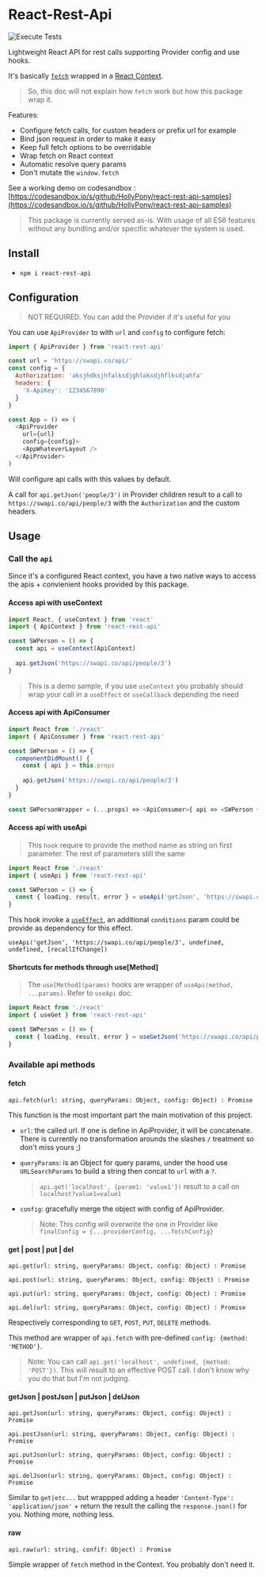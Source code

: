 # React-Rest-Api

![Execute Tests](https://github.com/HollyPony/react-rest-api/workflows/Execute%20Tests/badge.svg)

Lightweight React API for rest calls supporting Provider config and use hooks.

It's basically [`fetch`](https://developer.mozilla.org/en-US/docs/Web/API/Fetch_API) wrapped in a [React Context](https://reactjs.org/docs/context.htm).

> So, this doc will not explain how `fetch` work but how this package wrap it.

Features:
- Configure fetch calls, for custom headers or prefix url for example
- Bind json request in order to make it easy
- Keep full fetch options to be overridable
- Wrap fetch on React context
- Automatic resolve query params
- Don't mutate the `window.fetch`

See a working demo on codesandbox : [https://codesandbox.io/s/github/HollyPony/react-rest-api-samples](https://codesandbox.io/s/github/HollyPony/react-rest-api-samples)

> This package is currently served as-is. With usage of all ES6 features without any bundling and/or specific whatever the system is used.

## Install

- `npm i react-rest-api`

## Configuration

> NOT REQUIRED. You can add the Provider if it's useful for you

You can use `ApiProvider` to with `url` and `config` to configure fetch:

```js
import { ApiProvider } from 'react-rest-api'

const url = 'https://swapi.co/api/'
const config = {
  Authorization: 'aksjhdksjhfalksdjghlaksdjhflksdjahfa'
  headers: {
    'X-ApiKey': '1234567890'
  }
}

const App = () => (
  <ApiProvider
    url={url}
    config={config}>
    <AppWhateverLayout />
  </ApiProvider>
)
```

Will configure api calls with this values by default.

A call for `api.getJson('people/3')` in Provider children result to a call to `https://swapi.co/api/people/3` with the `Authorization` and the custom headers.

## Usage

### Call the `api`

Since it's a configured React context, you have a two native ways to access the apis + convienient hooks provided by this package.

#### Access api with useContext

```js
import React, { useContext } from 'react'
import { ApiContext } from 'react-rest-api'

const SWPerson = () => {
  const api = useContext(ApiContext)
  
  api.getJson('https://swapi.co/api/people/3')
}
```

> This is a demo sample, if you use `useContext` you probably should wrap your call in a `useEffect` or `useCallback` depending the need

#### Access api with ApiConsumer

```js
import React from './react'
import { ApiConsumer } from 'react-rest-api'

const SWPerson = () => {
  componentDidMount() {
    const { api } = this.props
    
    api.getJson('https://swapi.co/api/people/3')
  }
}

const SWPersonWrapper = (...props) => <ApiConsumer>{ api => <SWPerson {...props} api={api} /> }</ApiConsumer>
```

#### Access api with useApi

> This `hook` require to provide the method name as string on first parameter. The rest of parameters still the same

```js
import React from './react'
import { useApi } from 'react-rest-api'

const SWPerson = () => {
  const { loading, result, error } = useApi('getJson', 'https://swapi.co/api/people/3')
}
```

This hook invoke a [`useEffect`](https://reactjs.org/docs/hooks-effect.html), an additional `conditions` param could be provide as dependency for this effect.

`useApi('getJson', 'https://swapi.co/api/people/3', undefined, undefined, [recallIfChange])`

#### Shortcuts for methods through use[Method]

> The `use[Method](params)` hooks are wrapper of `useApi(method, ...params)`. Refer to `useApi` doc.

```js
import React from './react'
import { useGet } from 'react-rest-api'

const SWPerson = () => {
  const { loading, result, error } = useGetJson('https://swapi.co/api/people/3')
}
```

### Available api methods

#### fetch

`api.fetch(url: string, queryParams: Object, config: Object) : Promise`

This function is the most important part the main motivation of this project.

- `url`: the called url. If one is define in ApiProvider, it will be concatenate. There is currently no transformation arounds the slashes `/` treatment so don't miss yours ;)
- `queryParams`: is an Object for query params, under the hood use `URLSearchParams` to build a string then concat to `url` with a `?`.

    > `api.get('localhost', {param1: 'value1'})` result to a call on `localhost?value1=value1`
- `config`: gracefully merge the object with config of ApiProvider. 

    > Note: This config will overwrite the one in Provider like `finalConfig = {...providerConfig, ...fetchConfig}`

#### get | post | put | del

`api.get(url: string, queryParams: Object, config: Object) : Promise`

`api.post(url: string, queryParams: Object, config: Object) : Promise`

`api.put(url: string, queryParams: Object, config: Object) : Promise`

`api.del(url: string, queryParams: Object, config: Object) : Promise`

Respectively corresponding to `GET`, `POST`, `PUT`, `DELETE` methods.

This method are wrapper of `api.fetch` with pre-defined `config: {method: 'METHOD'}`.

> Note: You can call `api.get('localhost', undefined, {method: 'POST'})`. This will result to an effective POST call. I don't know why you do that but I'm not judging.

#### getJson | postJson | putJson | delJson

`api.getJson(url: string, queryParams: Object, config: Object) : Promise`

`api.postJson(url: string, queryParams: Object, config: Object) : Promise`

`api.putJson(url: string, queryParams: Object, config: Object) : Promise`

`api.delJson(url: string, queryParams: Object, config: Object) : Promise`

Similar to `get|etc...` but wrappped adding a header `'Content-Type': 'application/json'` + return the result the calling the `response.json()` for you. Nothing more, nothing less.
 
#### raw

`api.raw(url: string, confif: Object) : Promise`

Simple wrapper of `fetch` method in the Context. You probably don't need it.



